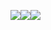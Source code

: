 <img src="https://img.shields.io/badge/HTML5-black?style=flat&logo=HTML5&logoColor=white"/><img src="https://img.shields.io/badge/HTML Academy-black?style=flat&logo=HTML5&logoColor=white"/><img src="https://img.shields.io/badge/JavaScript-F7DF1E?style=flat&logo=HTML5&logoColor=white"/>


